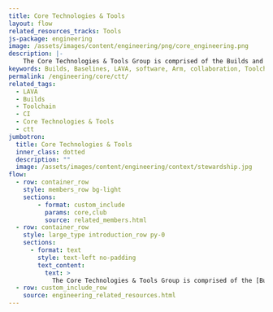 ```yaml
---
title: Core Technologies & Tools
layout: flow
related_resources_tracks: Tools
js-package: engineering
image: /assets/images/content/engineering/png/core_engineering.png
description: |-
    The Core Technologies & Tools Group is comprised of the Builds and Baselines, LAVA software team, LAVA Lab team, QA and Toolchain teams.
keywords: Builds, Baselines, LAVA, software, Arm, collaboration, Toolchain, Continuous Integration, CI
permalink: /engineering/core/ctt/
related_tags:
  - LAVA
  - Builds
  - Toolchain
  - CI
  - Core Technologies & Tools
  - ctt
jumbotron:
  title: Core Technologies & Tools
  inner_class: dotted
  description: ""
  image: /assets/images/content/engineering/context/stewardship.jpg
flow:
  - row: container_row
    style: members_row bg-light
    sections:
        - format: custom_include
          params: core,club
          source: related_members.html
  - row: container_row
    style: large_type introduction_row py-0
    sections:
      - format: text
        style: text-left no-padding
        text_content:
          text: >
            The Core Technologies & Tools Group is comprised of the [Builds and Baselines (login required)](https://servicedesk.linaro.org/servicedesk/customer/portal/6), [LAVA software team ](https://wiki-archive.linaro.org/LAVA), [LAVA Lab team ](https://wiki-archive.linaro.org/LAVA/Team), [QA](https://wiki-archive.linaro.org/Platform/QA), and Toolchain teams. Our mission is to engineer world class continuous integration systems through collaboration, that can be leveraged by Linaro, our members, and the community.
  - row: custom_include_row
    source: engineering_related_resources.html
---
```

